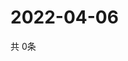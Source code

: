 # 2022-04-06
  共 0条

  <!-- BEGIN -->
  <!-- 最后更新时间Wed Apr 06 2022 00:29:11 GMT+0000 (Coordinated Universal Time) -->
  
  <!-- END -->
  
  